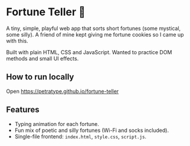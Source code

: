 # Fortune Teller 🔮

A tiny, simple, playful web app that sorts short fortunes (some mystical, some silly). A friend of mine kept giving me fortune cookies so I came up with this.

Built with plain HTML, CSS and JavaScript. Wanted to practice DOM methods and small UI effects.

## How to run locally
Open https://petratype.github.io/fortune-teller

## Features
- Typing animation for each fortune.
- Fun mix of poetic and silly fortunes (Wi-Fi and socks included).
- Single-file frontend: `index.html`, `style.css`, `script.js`.

